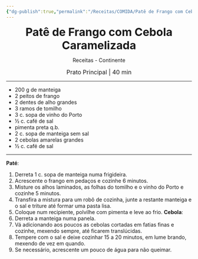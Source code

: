 ```yaml
---
{"dg-publish":true,"permalink":"/Receitas/COMIDA/Patê de Frango com Cebola Caramelizada/","title":"Patê de Frango com Cebola Caramelizada","tags":["👁️‍🗨️Por Testar"]}
---
```


<div style="text-align: center;"> <span style="font-size: 30px;"><b>Patê de Frango com Cebola Caramelizada</b></span> </div>

<span class="center"> <center> Receitas - Continente </center></span>

<div style="text-align: center;"> <span style="font-size: 16px;">  Prato Principal | 40 min </span> </div>

---
- 200 g de manteiga
- 2 peitos de frango
- 2 dentes de alho grandes
- 3 ramos de tomilho
- 3 c. sopa de vinho do Porto
- ½ c. café de sal
- pimenta preta q.b.
- 2 c. sopa de manteiga sem sal
- 2 cebolas amarelas grandes
- ½ c. café de sal
---
**Paté**: 
1. Derreta 1 c. sopa de manteiga numa frigideira. 
2. Acrescente o frango em pedaços e cozinhe 6 minutos.
3. Misture os alhos laminados, as folhas do tomilho e o vinho do Porto e cozinhe 5 minutos. 
4. Transfira a mistura para um robô de cozinha, junte a restante manteiga e o sal e triture até formar uma pasta lisa. 
5. Coloque num recipiente, polvilhe com pimenta e leve ao frio. 
**Cebola**: 
1. Derreta a manteiga numa panela. 
2. Vá adicionando aos poucos as cebolas cortadas em fatias finas e cozinhe, mexendo sempre, até ficarem translúcidas.
3. Tempere com o sal e deixe cozinhar 15 a 20 minutos, em lume brando, mexendo de vez em quando. 
4. Se necessário, acrescente um pouco de água para não queimar.